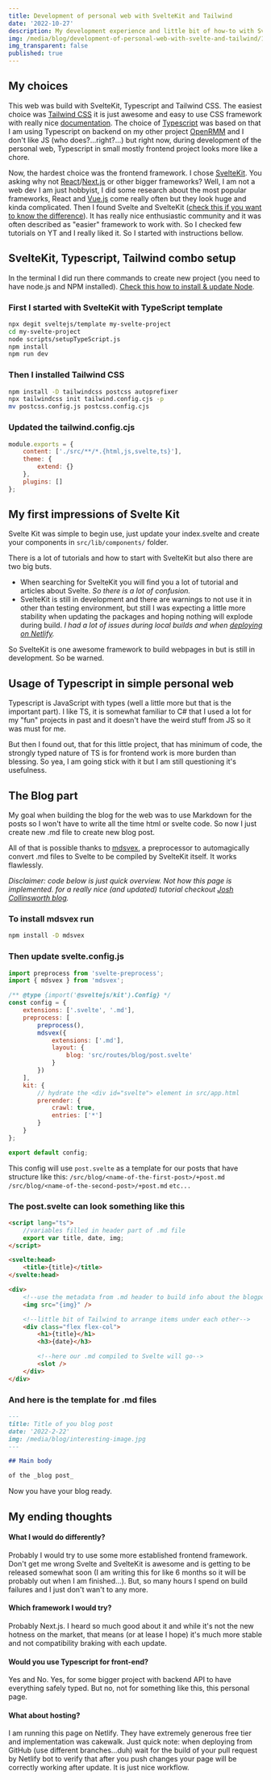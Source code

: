 ```yaml
---
title: Development of personal web with SvelteKit and Tailwind
date: '2022-10-27'
description: My development experience and little bit of how-to with SvelteKit and Tailwind CSS integration. And my take on usefulness of Typescript in frontend project.
img: /media/blog/development-of-personal-web-with-svelte-and-tailwind/1.png
img_transparent: false
published: true
---
```


## My choices

This web was build with SvelteKit, Typescript and Tailwind CSS. The easiest choice was [Tailwind CSS](https://tailwindcss.com/) it is just awesome and easy to use CSS framework with really nice [documentation](https://tailwindcss.com/docs/).
The choice of [Typescript](https://www.typescriptlang.org/) was based on that I am using Typescript on backend on my other project [OpenRMM](/projects) and I don't like JS (who does?...right?...) but right now, during development of the personal web, Typescript in small mostly frontend project looks more like a chore.

Now, the hardest choice was the frontend framework. I chose [SvelteKit](https://kit.svelte.dev/). You asking why not [React](https://reactjs.org/)/[Next.js](https://nextjs.org/) or other bigger frameworks? Well, I am not a web dev I am just hobbyist, I did some research about the most popular frameworks, React and [Vue.js](https://vuejs.org/) come really often but they look huge and kinda complicated. Then I found Svelte and SvelteKit ([check this if you want to know the difference](https://www.youtube.com/watch?v=IKhtnhQKjxQ)). It has really nice enthusiastic community and it was often described as "easier" framework to work with. So I checked few tutorials on YT and I really liked it. So I started with instructions bellow.

## SvelteKit, Typescript, Tailwind combo setup

In the terminal I did run there commands to create new project (you need to have node.js and NPM installed). [Check this how to install & update Node](/blog/best-way-to-manage-nodejs).

### First I started with SvelteKit with TypeScript template

```bash
npx degit sveltejs/template my-svelte-project
cd my-svelte-project
node scripts/setupTypeScript.js
npm install
npm run dev
```

### Then I installed Tailwind CSS

```bash
npm install -D tailwindcss postcss autoprefixer
npx tailwindcss init tailwind.config.cjs -p
mv postcss.config.js postcss.config.cjs
```

### Updated the tailwind.config.cjs

```js
module.exports = {
	content: ['./src/**/*.{html,js,svelte,ts}'],
	theme: {
		extend: {}
	},
	plugins: []
};
```

## My first impressions of Svelte Kit

Svelte Kit was simple to begin use, just update your index.svelte and create your components in `src/lib/components/` folder.

There is a lot of tutorials and how to start with SvelteKit but also there are two big buts.

- When searching for SvelteKit you will find you a lot of tutorial and articles about Svelte. _So there is a lot of confusion._
- SvelteKit is still in development and there are warnings to not use it in other than testing environment, but still I was expecting a little more stability when updating the packages and hoping nothing will explode during build. _I had a lot of issues during local builds and when [deploying on Netlify](/blog/svelte-kit-migration-experience)._

So SvelteKit is one awesome framework to build webpages in but is still in development. So be warned.

## Usage of Typescript in simple personal web

Typescript is JavaScript with types (well a little more but that is the important part). I like TS, it is somewhat familiar to C# that I used a lot for my "fun" projects in past and it doesn't have the weird stuff from JS so it was must for me.

But then I found out, that for this little project, that has minimum of code, the strongly typed nature of TS is for frontend work is more burden than blessing. So yea, I am going stick with it but I am still questioning it's usefulness.

## The Blog part

My goal when building the blog for the web was to use Markdown for the posts so I won't have to write all the time html or svelte code.
So now I just create new .md file to create new blog post.

All of that is possible thanks to [mdsvex](https://mdsvex.pngwn.io), a preprocessor to automagically convert .md files to Svelte to be compiled by SvelteKit itself. It works flawlessly.

_Disclaimer: code below is just quick overview. Not how this page is implemented. for a really nice (and updated) tutorial checkout [Josh Collinsworth blog](https://joshcollinsworth.com/blog/build-static-sveltekit-markdown-blog)._

### To install mdsvex run

```bash
npm install -D mdsvex
```

### Then update svelte.config.js

```js
import preprocess from 'svelte-preprocess';
import { mdsvex } from 'mdsvex';

/** @type {import('@sveltejs/kit').Config} */
const config = {
	extensions: ['.svelte', '.md'],
	preprocess: [
		preprocess(),
		mdsvex({
			extensions: ['.md'],
			layout: {
				blog: 'src/routes/blog/post.svelte'
			}
		})
	],
	kit: {
		// hydrate the <div id="svelte"> element in src/app.html
		prerender: {
			crawl: true,
			entries: ['*']
		}
	}
};

export default config;
```

This config will use `post.svelte` as a template for our posts that have structure like this:
`/src/blog/<name-of-the-first-post>/+post.md`
`/src/blog/<name-of-the-second-post>/+post.md`
`etc...`

### The post.svelte can look something like this

```html
<script lang="ts">
	//variables filled in header part of .md file
	export var title, date, img;
</script>

<svelte:head>
	<title>{title}</title>
</svelte:head>

<div>
	<!--use the metadata from .md header to build info about the blogpost (be creative here)-->
	<img src="{img}" />

	<!--little bit of Tailwind to arrange items under each other-->
	<div class="flex flex-col">
		<h1>{title}</h1>
		<h3>{date}</h3>

		<!--here our .md compiled to Svelte will go-->
		<slot />
	</div>
</div>
```

### And here is the template for .md files

```markdown
---
title: Title of you blog post
date: '2022-2-22'
img: /media/blog/interesting-image.jpg
---

## Main body

of the _blog post_
```

Now you have your blog ready.

## My ending thoughts

#### What I would do differently?

Probably I would try to use some more established frontend framework. Don't get me wrong Svelte and SvelteKit is awesome and is getting to be released somewhat soon (I am writing this for like 6 months so it will be probably out when I am finished...). But, so many hours I spend on build failures and I just don't wan't to any more.

#### Which framework I would try?

Probably Next.js. I heard so much good about it and while it's not the new hotness on the market, that means (or at lease I hope) it's much more stable and not compatibility braking with each update.

#### Would you use Typescript for front-end?

Yes and No. Yes, for some bigger project with backend API to have everything safely typed. But no, not for something like this, this personal page.

#### What about hosting?

I am running this page on Netlify. They have extremely generous free tier and implementation was cakewalk. Just quick note: when deploying from GitHub (use different branches...duh) wait for the build of your pull request by Netlify bot to verify that after you push changes your page will be correctly working after update. It is just nice workflow.
